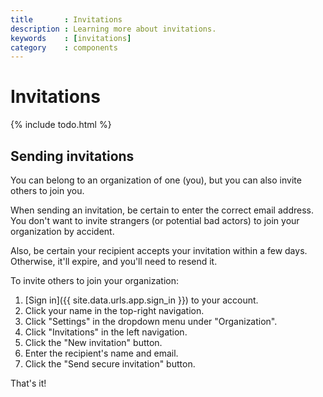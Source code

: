 ```yaml
---
title       : Invitations
description : Learning more about invitations.
keywords    : [invitations]
category    : components
---
```


# Invitations

{% include todo.html %}

## Sending invitations

You can belong to an organization of one (you), but you can also invite others to join you.

When sending an invitation, be certain to enter the correct email address. You don't want to invite strangers (or potential bad actors) to join your organization by accident.

Also, be certain your recipient accepts your invitation within a few days. Otherwise, it'll expire, and you'll need to resend it.

To invite others to join your organization:

1. [Sign in]({{ site.data.urls.app.sign_in }}) to your account.
1. Click your name in the top-right navigation.
1. Click "Settings" in the dropdown menu under "Organization".
1. Click "Invitations" in the left navigation.
1. Click the "New invitation" button.
1. Enter the recipient's name and email.
1. Click the "Send secure invitation" button.

That's it!
